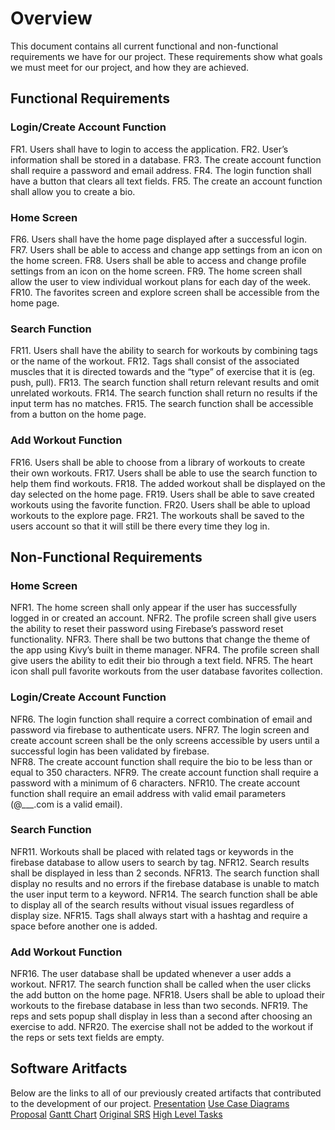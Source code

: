 # Overview
This document contains all current functional and non-functional requirements we have for our project. These requirements show what goals we must meet for our project, and how they are achieved. 
## Functional Requirements
### Login/Create Account Function
FR1. Users shall have to login to access the application.
FR2. User’s information shall be stored in a database.
FR3. The create account function shall require a password and email address.
FR4. The login function shall have a button that clears all text fields.
FR5. The create an account function shall allow you to create a bio.
### Home Screen
FR6. Users shall have the home page displayed after a successful login.
FR7. Users shall be able to access and change app settings from an icon on the home screen.
FR8. Users shall be able to access and change profile settings from an icon on the home screen.
FR9. The home screen shall allow the user to view individual workout plans for each day of the week.
FR10. The favorites screen and explore screen shall be accessible from the home page.
### Search Function
FR11. Users shall have the ability to search for workouts by combining tags or the name of the workout.
FR12. Tags shall consist of the associated muscles that it is directed towards and the “type” of exercise that it is (eg. push, pull).
FR13. The search function shall return relevant results and omit unrelated workouts.
FR14. The search function shall return no results if the input term has no matches.
FR15. The search function shall be accessible from a button on the home page.
### Add Workout Function
FR16. Users shall be able to choose from a library of workouts to create their own workouts.
FR17. Users shall be able to use the search function to help them find workouts.
FR18. The added workout shall be displayed on the day selected on the home page.
FR19. Users shall be able to save created workouts using the favorite function.
FR20. Users shall be able to upload workouts to the explore page.
FR21. The workouts shall be saved to the users account so that it will still be there every time they log in.
## Non-Functional Requirements
### Home Screen
NFR1. The home screen shall only appear if the user has successfully logged in or created an account.
NFR2. The profile screen shall give users the ability to reset their password using Firebase’s password reset functionality.
NFR3. There shall be two buttons that change the theme of the app using Kivy’s built in theme manager.
NFR4. The profile screen shall give users the ability to edit their bio through a text field.
NFR5. The heart icon shall pull favorite workouts from the user database favorites collection.
### Login/Create Account Function
NFR6. The login function shall require a correct combination of email and password via firebase to authenticate users.
NFR7. The login screen and create account screen shall be the only screens accessible by users until a successful login has been validated by firebase.  
NFR8. The create account function shall require the bio to be less than or equal to 350 characters.
NFR9. The create account function shall require a password with a minimum of 6 characters.
NFR10. The create account function shall require an email address with valid email parameters (@___.com is a valid email).
### Search Function
NFR11. Workouts shall be placed with related tags or keywords in the firebase database to allow users to search by tag.
NFR12. Search results shall be displayed in less than 2 seconds.
NFR13. The search function shall display no results and no errors if the firebase database is unable to match the user input term to a keyword.
NFR14. The search function shall be able to display all of the search results without visual issues regardless of display size.
NFR15. Tags shall always start with a hashtag and require a space before another one is added.
### Add Workout Function
NFR16. The user database shall be updated whenever a user adds a workout.
NFR17. The search function shall be called when the user clicks the add button on the home page.
NFR18. Users shall be able to upload their workouts to the firebase database in less than two seconds.
NFR19. The reps and sets popup shall display in less than a second after choosing an exercise to add.
NFR20. The exercise shall not be added to the workout if the reps or sets text fields are empty.
## Software Aritfacts
Below are the links to all of our previously created artifacts that contributed to the development of our project.
[Presentation](http://https://github.com/AboveLogic/GVSU-CIS350-TheTIA/blob/master/docs/TIA%20Presentation%202.pdf "Presentation")
[Use Case Diagrams](http://https://github.com/AboveLogic/GVSU-CIS350-TheTIA/tree/master/artifacts/use_case_diagrams "Use Case Diagrams")
[Proposal](http://https://github.com/AboveLogic/GVSU-CIS350-TheTIA/blob/master/docs/proposal-template.md "Proposal")
[Gantt Chart](http://https://github.com/AboveLogic/GVSU-CIS350-TheTIA/blob/master/docs/gantt_chart.drawio.png "Gantt Chart")
[Original SRS](http://https://github.com/AboveLogic/GVSU-CIS350-TheTIA/blob/master/docs/software_requirements_specifications.md "Original SRS")
[High Level Tasks](http://https://github.com/AboveLogic/GVSU-CIS350-TheTIA/blob/master/docs/high-level-tasks.md "High Level Tasks")
